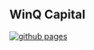 WinQ Capital
---

[![github pages](https://github.com/WinQ-Capital/winq-capital.github.io/actions/workflows/gh-pages.yml/badge.svg)](https://github.com/WinQ-Capital/winq-capital.github.io/actions/workflows/gh-pages.yml)
